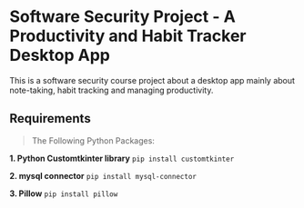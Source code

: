 # Software Security Project - A Productivity and Habit Tracker Desktop App

This is a software security course project about a desktop app mainly about note-taking, habit tracking and managing productivity.

## Requirements

> The Following Python Packages:

**1. Python Customtkinter library**
```pip install customtkinter```

**2. mysql connector**
```pip install mysql-connector```

**3. Pillow**
```pip install pillow```

